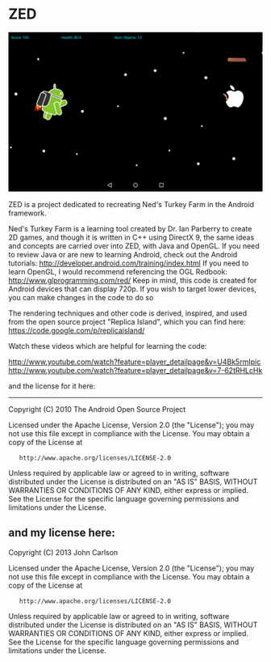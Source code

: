 ZED
=======

![](screenshots/gameplay.png)

ZED is a project dedicated to recreating Ned's Turkey Farm in the Android framework.

Ned's Turkey Farm is a learning tool created by Dr. Ian Parberry to create 2D games, and 
though it is written in C++ using DirectX 9, the same ideas and concepts are carried over
into ZED, with Java and OpenGL. If you need to review Java or are new to learning Android,
check out the Android tutorials: http://developer.android.com/training/index.html
If you need to learn OpenGL, I would recommend referencing the OGL Redbook:
http://www.glprogramming.com/red/
Keep in mind, this code is created for Android devices that can display 
720p. If you wish to target lower devices, you can make changes in the code to do so

The rendering techniques and other code is derived, inspired, and used from the open source project
"Replica Island", which you can find here:
https://code.google.com/p/replicaisland/

Watch these videos which are helpful for learning the code:

http://www.youtube.com/watch?feature=player_detailpage&v=U4Bk5rmIpic
http://www.youtube.com/watch?feature=player_detailpage&v=7-62tRHLcHk

and the license for it here:

--------
  Copyright (C) 2010 The Android Open Source Project
 
  Licensed under the Apache License, Version 2.0 (the "License");
  you may not use this file except in compliance with the License.
  You may obtain a copy of the License at
 
       http://www.apache.org/licenses/LICENSE-2.0
 
  Unless required by applicable law or agreed to in writing, software
  distributed under the License is distributed on an "AS IS" BASIS,
  WITHOUT WARRANTIES OR CONDITIONS OF ANY KIND, either express or implied.
  See the License for the specific language governing permissions and
  limitations under the License.
  
and my license here:
--------
  Copyright (C) 2013 John Carlson
 
  Licensed under the Apache License, Version 2.0 (the "License");
  you may not use this file except in compliance with the License.
  You may obtain a copy of the License at
 
       http://www.apache.org/licenses/LICENSE-2.0
 
  Unless required by applicable law or agreed to in writing, software
  distributed under the License is distributed on an "AS IS" BASIS,
  WITHOUT WARRANTIES OR CONDITIONS OF ANY KIND, either express or implied.
  See the License for the specific language governing permissions and
  limitations under the License.
